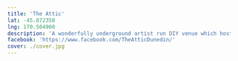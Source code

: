 ```yaml
---
title: 'The Attic'
lat: -45.872350
lng: 170.504900
description: 'A wonderfully underground artist run DIY venue which hosted many memorable gigs. It was closed in December 2018 because the tenants were evicted for "earthquake strengthening" which never happened.'
facebook: 'https://www.facebook.com/TheAtticDunedin/'
cover: ./cover.jpg
---
```

